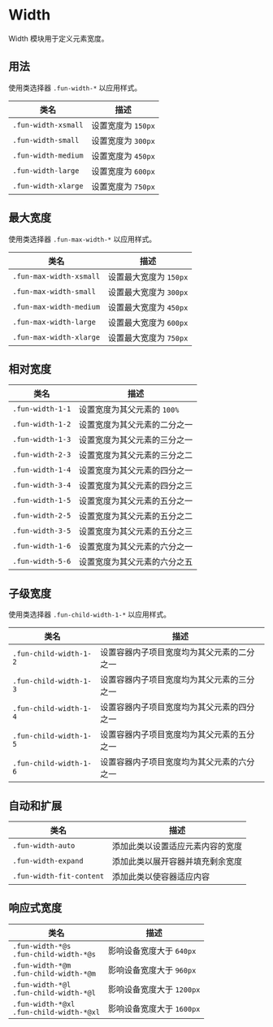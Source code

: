# Width

Width 模块用于定义元素宽度。

## 用法

使用类选择器 `.fun-width-*` 以应用样式。

| 类名                | 描述               |
| ------------------- | ------------------ |
| `.fun-width-xsmall` | 设置宽度为 `150px` |
| `.fun-width-small`  | 设置宽度为 `300px` |
| `.fun-width-medium` | 设置宽度为 `450px` |
| `.fun-width-large`  | 设置宽度为 `600px` |
| `.fun-width-xlarge` | 设置宽度为 `750px` |

## 最大宽度

使用类选择器 `.fun-max-width-*` 以应用样式。

| 类名                    | 描述                   |
| ----------------------- | ---------------------- |
| `.fun-max-width-xsmall` | 设置最大宽度为 `150px` |
| `.fun-max-width-small`  | 设置最大宽度为 `300px` |
| `.fun-max-width-medium` | 设置最大宽度为 `450px` |
| `.fun-max-width-large`  | 设置最大宽度为 `600px` |
| `.fun-max-width-xlarge` | 设置最大宽度为 `750px` |

## 相对宽度

| 类名             | 描述                         |
| ---------------- | ---------------------------- |
| `.fun-width-1-1` | 设置宽度为其父元素的 `100%`  |
| `.fun-width-1-2` | 设置宽度为其父元素的二分之一 |
| `.fun-width-1-3` | 设置宽度为其父元素的三分之一 |
| `.fun-width-2-3` | 设置宽度为其父元素的三分之二 |
| `.fun-width-1-4` | 设置宽度为其父元素的四分之一 |
| `.fun-width-3-4` | 设置宽度为其父元素的四分之三 |
| `.fun-width-1-5` | 设置宽度为其父元素的五分之一 |
| `.fun-width-2-5` | 设置宽度为其父元素的五分之二 |
| `.fun-width-3-5` | 设置宽度为其父元素的五分之三 |
| `.fun-width-1-6` | 设置宽度为其父元素的六分之一 |
| `.fun-width-5-6` | 设置宽度为其父元素的六分之五 |

## 子级宽度

使用类选择器 `.fun-child-width-1-*` 以应用样式。

| 类名                   | 描述                                       |
| ---------------------- | ------------------------------------------ |
| `.fun-child-width-1-2` | 设置容器内子项目宽度均为其父元素的二分之一 |
| `.fun-child-width-1-3` | 设置容器内子项目宽度均为其父元素的三分之一 |
| `.fun-child-width-1-4` | 设置容器内子项目宽度均为其父元素的四分之一 |
| `.fun-child-width-1-5` | 设置容器内子项目宽度均为其父元素的五分之一 |
| `.fun-child-width-1-6` | 设置容器内子项目宽度均为其父元素的六分之一 |

## 自动和扩展

| 类名                     | 描述                             |
| ------------------------ | -------------------------------- |
| `.fun-width-auto`        | 添加此类以设置适应元素内容的宽度 |
| `.fun-width-expand`      | 添加此类以展开容器并填充剩余宽度 |
| `.fun-width-fit-content` | 添加此类以使容器适应内容         |

## 响应式宽度

| 类名                                          | 描述                      |
| --------------------------------------------- | ------------------------- |
| `.fun-width-*@s`<br/>`.fun-child-width-*@s`   | 影响设备宽度大于 `640px`  |
| `.fun-width-*@m`<br/>`.fun-child-width-*@m`   | 影响设备宽度大于 `960px`  |
| `.fun-width-*@l`<br/>`.fun-child-width-*@l`   | 影响设备宽度大于 `1200px` |
| `.fun-width-*@xl`<br/>`.fun-child-width-*@xl` | 影响设备宽度大于 `1600px` |
